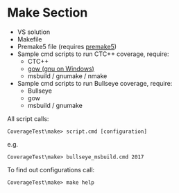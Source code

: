 # Make Section
- VS solution
- Makefile
- Premake5 file (requires [premake5](https://premake.github.io/))
- Sample cmd scripts to run CTC++ coverage, require:
  - CTC++
  - [gow (gnu on Windows)](https://github.com/bmatzelle/gow)
  - msbuild / gnumake / nmake
- Sample cmd scripts to run Bullseye coverage, require:
  - Bullseye
  - gow 
  - msbuild / gnumake

All script calls:
```shell
CoverageTest\make> script.cmd [configuration]
```
e.g.
```shell
CoverageTest\make> bullseye_msbuild.cmd 2017
```
To find out configurations call:
```shell
CoverageTest\make> make help
```
